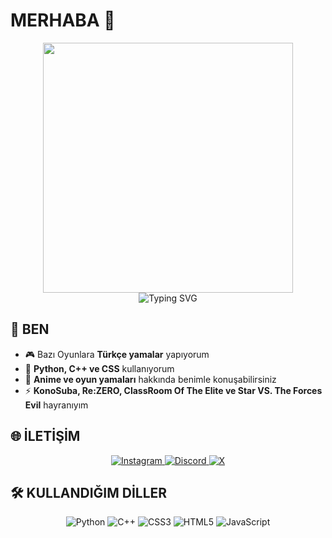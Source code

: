# MERHABA 👋

<div align="center">
  <img src="https://github.com/user-attachments/assets/aa8dcfcd-4a93-4073-a9ed-b7e9b0d4e585" width="400"/>
</div>

<div align="center">
  <img src="https://readme-typing-svg.demolab.com?font=Fira+Code&size=28&duration=3000&pause=1000&color=F70045&center=true&vCenter=true&width=600&lines=Water+is+beautiful;Rem+is+water;Therefore%2C+Rem+is+beautiful" alt="Typing SVG" />
</div>

## 🌟 BEN

- 🎮 Bazı Oyunlara **Türkçe yamalar** yapıyorum
- 🔧 **Python, C++ ve CSS** kullanıyorum  
- 💬 **Anime ve oyun yamaları** hakkında benimle konuşabilirsiniz
- ⚡ **KonoSuba, Re:ZERO, ClassRoom Of The Elite ve Star VS. The Forces Evil** hayranıyım

## 🌐 İLETİŞİM
<div align="center">
  <a href="https://instagram.com/ensraklcl">
    <img src="https://img.shields.io/badge/Instagram-E4405F?style=for-the-badge&logo=instagram&logoColor=white" alt="Instagram"/>
  </a>
  <a href="https://discord.com/users/xfexklcl">
    <img src="https://img.shields.io/badge/Discord-7289DA?style=for-the-badge&logo=discord&logoColor=white" alt="Discord"/>
  </a>
  <a href="https://x.com/xfexklcl">
    <img src="https://img.shields.io/badge/X-1DA1F2?style=for-the-badge&logo=x&logoColor=white" alt="X"/>
  </a>
</div>

## 🛠️ KULLANDIĞIM DİLLER

<div align="center">
  <img src="https://img.shields.io/badge/Python-3776AB?style=for-the-badge&logo=python&logoColor=white" alt="Python"/>
  <img src="https://img.shields.io/badge/C++-00599C?style=for-the-badge&logo=c%2B%2B&logoColor=white" alt="C++"/>
  <img src="https://img.shields.io/badge/CSS3-1572B6?style=for-the-badge&logo=css3&logoColor=white" alt="CSS3"/>
  <img src="https://img.shields.io/badge/HTML5-E34F26?style=for-the-badge&logo=html5&logoColor=white" alt="HTML5"/>
  <img src="https://img.shields.io/badge/JavaScript-F7DF1E?style=for-the-badge&logo=javascript&logoColor=black" alt="JavaScript"/>
</div>

